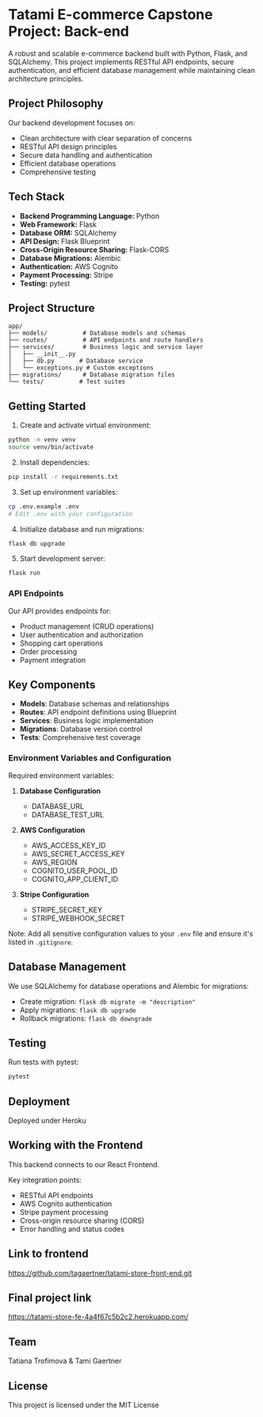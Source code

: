 # Tatami E-commerce Capstone Project: Back-end

A robust and scalable e-commerce backend built with Python, Flask, and SQLAlchemy. 
This project implements RESTful API endpoints, secure authentication, and efficient 
database management while maintaining clean architecture principles.

## Project Philosophy

Our backend development focuses on:

- Clean architecture with clear separation of concerns
- RESTful API design principles
- Secure data handling and authentication
- Efficient database operations
- Comprehensive testing

## Tech Stack

- **Backend Programming Language:** Python
- **Web Framework:** Flask
- **Database ORM:** SQLAlchemy
- **API Design:** Flask Blueprint
- **Cross-Origin Resource Sharing:** Flask-CORS
- **Database Migrations:** Alembic
- **Authentication:** AWS Cognito
- **Payment Processing:** Stripe
- **Testing:** pytest

## Project Structure

```
app/
├── models/          # Database models and schemas
├── routes/          # API endpoints and route handlers
├── services/        # Business logic and service layer
│   ├── __init__.py
│   ├── db.py       # Database service
│   └── exceptions.py # Custom exceptions
├── migrations/      # Database migration files
└── tests/          # Test suites

```

## Getting Started

1. Create and activate virtual environment:

```bash
python -m venv venv
source venv/bin/activate  
```

2. Install dependencies:

```bash
pip install -r requirements.txt
```

3. Set up environment variables:

```bash
cp .env.example .env
# Edit .env with your configuration
```

4. Initialize database and run migrations:

```bash
flask db upgrade
```

5. Start development server:

```bash
flask run
```

### API Endpoints

Our API provides endpoints for:

- Product management (CRUD operations)
- User authentication and authorization
- Shopping cart operations
- Order processing
- Payment integration

## Key Components

- **Models**: Database schemas and relationships
- **Routes**: API endpoint definitions using Blueprint
- **Services**: Business logic implementation
- **Migrations**: Database version control
- **Tests**: Comprehensive test coverage

### Environment Variables and Configuration

Required environment variables:

1. **Database Configuration**
   - DATABASE_URL
   - DATABASE_TEST_URL

2. **AWS Configuration**
   - AWS_ACCESS_KEY_ID
   - AWS_SECRET_ACCESS_KEY
   - AWS_REGION
   - COGNITO_USER_POOL_ID
   - COGNITO_APP_CLIENT_ID

3. **Stripe Configuration**
   - STRIPE_SECRET_KEY
   - STRIPE_WEBHOOK_SECRET

Note: Add all sensitive configuration values to your `.env` file and ensure it's listed in `.gitignore`.

## Database Management

We use SQLAlchemy for database operations and Alembic for migrations:

- Create migration: `flask db migrate -m "description"`
- Apply migrations: `flask db upgrade`
- Rollback migrations: `flask db downgrade`

## Testing

Run tests with pytest:

```bash
pytest
```

## Deployment

Deployed under Heroku

## Working with the Frontend

This backend connects to our React Frontend.

Key integration points:
- RESTful API endpoints
- AWS Cognito authentication
- Stripe payment processing
- Cross-origin resource sharing (CORS)
- Error handling and status codes

## Link to frontend

https://github.com/tagaertner/tatami-store-front-end.git

## Final project link
https://tatami-store-fe-4a4f67c5b2c2.herokuapp.com/

## Team

Tatiana Trofimova & Tami Gaertner

## License

This project is licensed under the MIT License